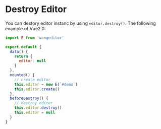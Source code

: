 # Destroy Editor
You can destory editor instanc by using `editor.destroy()`. The following example of Vue2.0:

```js
import E from 'wangeditor'

export default {
  data() {
    return {
      editor: null
    }
  },
  mounted() {
    // create editor
    this.editor = new E(`#demo`)
    this.editor.create()
  },
  beforeDestroy() {
    // destroy editor
    this.editor.destroy()
    this.editor = null
  }
}
```